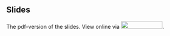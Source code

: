 ## Slides

The pdf-version of the slides. View online via <a href="https://nbviewer.jupyter.org/github/navidcy/CLExWinterSchool2020/blob/master/slides/NavidSlides.pdf" 
   target="_parent"><img src="https://raw.githubusercontent.com/jupyter/design/master/logos/Badges/nbviewer_badge.png" width="109" height="20"></a>.